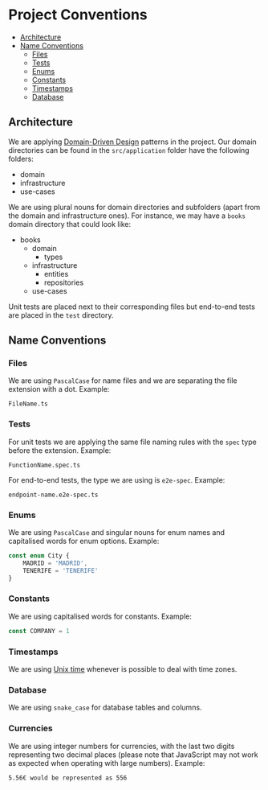 # Project Conventions

- [Architecture](#architecture)
- [Name Conventions](#name-conventions)
    - [Files](#files)
    - [Tests](#tests)
    - [Enums](#enums)
    - [Constants](#constants)
    - [Timestamps](#timestamps)
    - [Database](#database)

## Architecture

We are applying [Domain-Driven Design](https://martinfowler.com/bliki/DomainDrivenDesign.html) patterns in the project. Our domain directories can be found in the `src/application` folder have the following folders:
- domain
- infrastructure
- use-cases

We are using plural nouns for domain directories and subfolders (apart from the domain and infrastructure ones). For instance, we may have a `books` domain directory that could look like:

- books
    - domain
        - types
    - infrastructure
        - entities   
        - repositories
    - use-cases

Unit tests are placed next to their corresponding files but end-to-end tests are placed in the `test` directory.

## Name Conventions

### Files

We are using `PascalCase` for name files and we are separating the file extension with a dot. Example: 

```
FileName.ts
```

### Tests

For unit tests we are applying the same file naming rules with the `spec` type before the extension. Example:
```
FunctionName.spec.ts
```

For end-to-end tests, the type we are using is `e2e-spec`. Example:
```
endpoint-name.e2e-spec.ts
```

### Enums

We are using `PascalCase` and singular nouns for enum names and capitalised words for enum options. Example:
```ts
const enum City {
    MADRID = 'MADRID',
    TENERIFE = 'TENERIFE'
}
```

### Constants

We are using capitalised words for constants. Example:
```ts
const COMPANY = 1
```

### Timestamps

We are using [Unix time](https://www.unixtimestamp.com/) whenever is possible to deal with time zones.

### Database

We are using `snake_case` for database tables and columns.

### Currencies

We are using integer numbers for currencies, with the last two digits representing two decimal places (please note that JavaScript may not work as expected when operating with large numbers). Example:
```
5.56€ would be represented as 556
```
